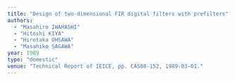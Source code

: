 ```yaml
---
title: "Design of two-dimensional FIR digital filters with prefilters"
authors:
  - "Masahiro IWAHASHI"
  - "Hitoshi KIYA"
  - "Hirotaka OHSAWA"
  - "Masahiko SAGAWA"
year: 1989
type: "domestic"
venue: "Technical Report of IEICE, pp. CAS88-152, 1989-03-01."
---
```

